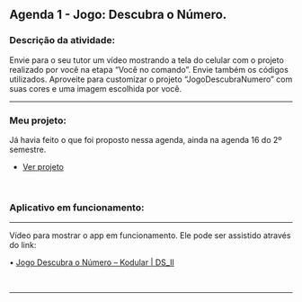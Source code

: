 ## Agenda 1 - Jogo: Descubra o Número.

### Descrição da atividade: 

Envie para o seu tutor um vídeo mostrando a tela do celular com o projeto realizado por você na etapa “Você no comando”. Envie também os códigos utilizados. Aproveite para customizar o projeto “JogoDescubraNumero” com suas cores e uma imagem escolhida por você.
<hr>

### Meu projeto: 

Já havia feito o que foi proposto nessa agenda, ainda na agenda 16 do 2º semestre. 

* [Ver projeto](https://github.com/geovanaborba/Projetos-ETEC_Desenvolvimento-de-Sistemas/tree/main/Mobile%20-%20Kodular/Agenda%2016%20-%20Jogo%3A%20Descubra%20o%20N%C3%BAmero)

<br>

### Aplicativo em funcionamento:
<hr>

Vídeo para mostrar o app em funcionamento. Ele pode ser assistido através do link:

• [Jogo Descubra o Número – Kodular | DS_II](https://www.youtube.com/shorts/N9VOLYdqAR8)

<br>

<hr>
